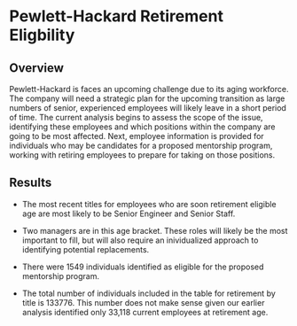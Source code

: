 
# Pewlett-Hackard Retirement Eligbility

## Overview
Pewlett-Hackard is faces an upcoming challenge due to its aging workforce. The company will need a strategic plan for the upcoming transition as large numbers of senior, experienced employees will likely leave in a short period of time. The current analysis begins to assess the scope of the issue, identifying these employees and which positions within the company are going to be most affected. 
Next, employee information is provided for individuals who may be candidates for a proposed mentorship program, working with retiring employees to prepare for taking on those positions. 

## Results
- The most recent titles for employees who are soon retirement eligible age are most likely to be Senior Engineer and Senior Staff.


- Two managers are in this age bracket. These roles will likely be the most important to fill, but will also require an inividualized approach to identifying potential replacements. 

- There were 1549 individuals identified as eligible for the proposed mentorship program.

- The total number of individuals included in the table for retirement by title is 133776. This number does not make sense given our earlier analysis identified only 33,118 current employees at retirement age. 

## 
